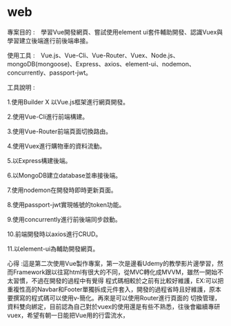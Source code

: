 # web
專案目的 :　學習Vue開發網頁、嘗試使用element ui套件輔助開發、認識Vuex與學習建立後端進行前後端串接。

使用工具 :　Vue.js、Vue-Cli、Vue-Router、Vuex、Node.js、mongoDB(mongoose)、Express、axios、element-ui、nodemon、concurrently、passport-jwt。

工具說明 : 

1.使用Builder X 以Vue.js框架進行網頁開發。

2.使用Vue-Cli進行前端構建。

3.使用Vue-Router前端頁面切換路由。

4.使用Vuex進行購物車的資料流動。

5.以Express構建後端。

6.以MongoDB建立database並串接後端。

7.使用nodemon在開發時即時更新頁面。

8.使用passport-jwt實現帳號的token功能。

9.使用concurrently進行前後端同步啟動。

10.前端開發時以axios進行CRUD。

11.以element-ui為輔助開發網頁。


心得 :這是第二次使用Vue製作專案，第一次是邊看Udemy的教學影片邊學習，然而Framework跟以往寫html有很大的不同，從MVC轉化成MVVM，雖然一開始不太習慣，不過在開發的過程中有覺得
程式碼相較於之前有比較好維護，EX:可以把重複性高的Navbar和Footer單獨拆成元件套入，開發的過程省時且好維護，原本要撰寫的程式碼可以使用v-簡化。再來是可以使用Router進行頁面的
切換管理，資料雙向綁定，目前認為自己對於vuex的使用還是有些不熟悉，往後會繼續專研vuex，希望有朝一日能把Vue用的行雲流水，
